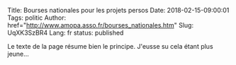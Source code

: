 Title: Bourses nationales pour les projets persos
Date: 2018-02-15-09:00:01
Tags: politic
Author: href="http://www.amopa.asso.fr/bourses_nationales.htm"
Slug: UqXK3SzBR4
Lang: fr
status: published

Le texte de la page résume bien le principe.
J'eusse su cela étant plus jeune…
